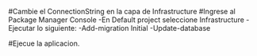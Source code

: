 #Cambie el ConnectionString en la capa de Infrastructure
#Ingrese al Package Manager Console
  -En Default project seleccione  Infrastructure
  -Ejecutar lo siguiente: 
    -Add-migration Initial
    -Update-database

 #Ejecue la aplicacion.   
